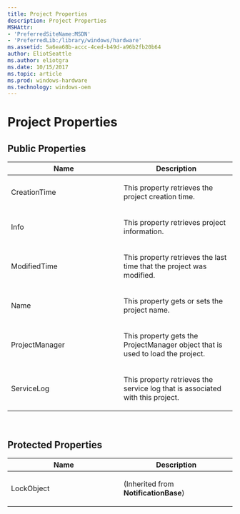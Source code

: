 ```yaml
---
title: Project Properties
description: Project Properties
MSHAttr:
- 'PreferredSiteName:MSDN'
- 'PreferredLib:/library/windows/hardware'
ms.assetid: 5a6ea68b-accc-4ced-b49d-a96b2fb20b64
author: EliotSeattle
ms.author: eliotgra
ms.date: 10/15/2017
ms.topic: article
ms.prod: windows-hardware
ms.technology: windows-oem
---
```


# Project Properties


## <span id="Public_Properties"></span><span id="public_properties"></span><span id="PUBLIC_PROPERTIES"></span>Public Properties


<table>
<colgroup>
<col width="50%" />
<col width="50%" />
</colgroup>
<thead>
<tr class="header">
<th>Name</th>
<th>Description</th>
</tr>
</thead>
<tbody>
<tr class="odd">
<td><p>CreationTime</p></td>
<td><p>This property retrieves the project creation time.</p></td>
</tr>
<tr class="even">
<td><p>Info</p></td>
<td><p>This property retrieves project information.</p></td>
</tr>
<tr class="odd">
<td><p>ModifiedTime</p></td>
<td><p>This property retrieves the last time that the project was modified.</p></td>
</tr>
<tr class="even">
<td><p>Name</p></td>
<td><p>This property gets or sets the project name.</p></td>
</tr>
<tr class="odd">
<td><p>ProjectManager</p></td>
<td><p>This property gets the ProjectManager object that is used to load the project.</p></td>
</tr>
<tr class="even">
<td><p>ServiceLog</p></td>
<td><p>This property retrieves the service log that is associated with this project.</p></td>
</tr>
</tbody>
</table>

 

## <span id="Protected_Properties"></span><span id="protected_properties"></span><span id="PROTECTED_PROPERTIES"></span>Protected Properties


<table>
<colgroup>
<col width="50%" />
<col width="50%" />
</colgroup>
<thead>
<tr class="header">
<th>Name</th>
<th>Description</th>
</tr>
</thead>
<tbody>
<tr class="odd">
<td><p>LockObject</p></td>
<td><p>(Inherited from <strong>NotificationBase</strong>)</p></td>
</tr>
</tbody>
</table>

 

 

 






